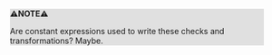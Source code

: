 <div style="margin:2em; background-color: #e0e0e0;">

<strong>⚠️NOTE️️️⚠️</strong>

Are constant expressions used to write these checks and transformations? Maybe.
</div>

